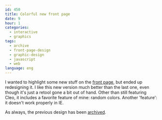 ```yaml
---
id: 450
title: Colorful new front page
date: 9
hour: 1
categories:
  - interactive
  - graphics
tags:
  - archive
  - front-page-design
  - graphic-design
  - javascript
  - web
language: eng
---
```


I wanted to highlight some new stuff on the [front page](//www.agj.cl/), but ended up redesigning it. I like this new version much better than the last one, even though it's just a retool gone a bit out of hand. Other than still featuring Cleo, it includes a favorite feature of mine: random colors. Another 'feature': it doesn't work properly in IE.

As always, the previous design has been [archived](//www.agj.cl/files/archive/front2009-3/).
